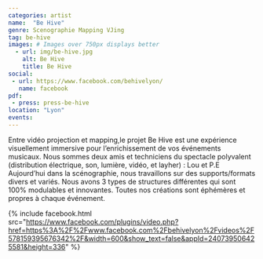 ```yaml
---
categories: artist
name:  "Be Hive"
genre: Scenographie Mapping VJing
tag: be-hive
images: # Images over 750px displays better
  - url: img/be-hive.jpg
    alt: Be Hive
    title: Be Hive
social:
 - url: https://www.facebook.com/behivelyon/
   name: facebook
pdf:
 - press: press-be-hive
location: "Lyon"
events:
---
```

Entre vidéo projection et mapping,le projet Be Hive est une expérience visuellement immersive pour l’enrichissement de vos événements musicaux.
Nous sommes deux amis et techniciens
du spectacle polyvalent
(distribution électrique, son, lumière,
vidéo, et layher) : Lou et P.E
Aujourd’hui dans la scénographie,
nous travaillons sur des supports/formats
divers et variés. Nous avons 3 types de
structures différentes qui sont
100% modulables et innovantes. Toutes
nos créations sont éphémères et
propres à chaque événement.

{% include facebook.html src="https://www.facebook.com/plugins/video.php?href=https%3A%2F%2Fwww.facebook.com%2Fbehivelyon%2Fvideos%2F578159395676342%2F&width=600&show_text=false&appId=240739506425581&height=336" %}

